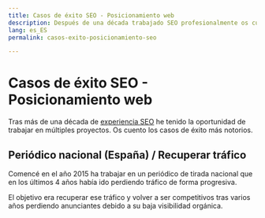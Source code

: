 ```yaml
---
title: Casos de éxito SEO - Posicionamiento web
description: Después de una década trabajado SEO profesionalmente os cuento mis aprendizajes
lang: es_ES
permalink: casos-exito-posicionamiento-seo

---
```


# Casos de éxito SEO - Posicionamiento web

Tras más de una década de [experiencia SEO](experiencia-seo) he tenido la oportunidad de trabajar en múltiples proyectos. Os cuento los casos de éxito más notorios.

## Periódico nacional (España) / Recuperar tráfico

Comencé en el año 2015 ha trabajar en un periódico de tirada nacional que en los últimos 4 años había ido perdiendo tráfico de forma progresiva.

El objetivo era recuperar ese tráfico y volver a ser competitivos tras varios años perdiendo anunciantes debido a su baja visibilidad orgánica.
<!--stackedit_data:
eyJoaXN0b3J5IjpbLTE1ODYwMzAwMzgsMTcyNTg4ODM1OSwzOD
UxMzgwMjQsMTAyODQ3NTUwMF19
-->